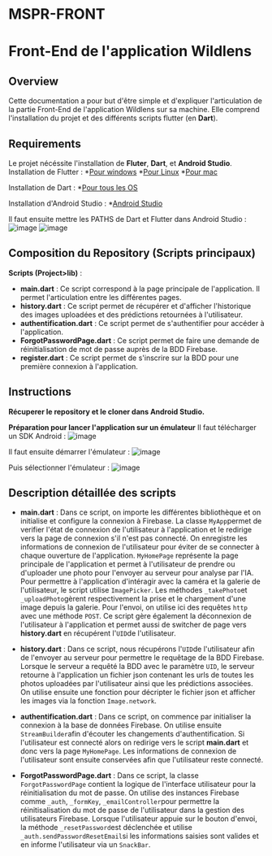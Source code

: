 # MSPR-FRONT
# Front-End de l'application Wildlens

## Overview
Cette documentation a pour but d'être simple et d'expliquer l'articulation de la partie Front-End de l'application Wildlens sur sa machine. Elle comprend l'installation du projet et des différents scripts flutter (en **Dart**).

## Requirements
Le projet nécéssite l'installation de **Fluter**, **Dart**, et **Android Studio**.
Installation de Flutter : 
*[Pour windows](https://docs.flutter.dev/get-started/install/windows/desktop)
*[Pour Linux](https://docs.flutter.dev/get-started/install/linux)
*[Pour mac](https://docs.flutter.dev/get-started/install/macos/desktop)

Installation de Dart : 
*[Pour tous les OS](https://dart.dev/get-dart)

Installation d'Android Studio : 
*[Android Studio](https://developer.android.com/studio/install)

Il faut ensuite mettre les PATHS de Dart et Flutter dans Android Studio :
![image](https://github.com/DorianFIGUERAS/MSPR-FRONT/assets/127091847/3b85e584-8e51-4fe8-8507-7568c16f2b11)
![image](https://github.com/DorianFIGUERAS/MSPR-FRONT/assets/127091847/6c677a08-eb17-42c3-aa5f-554a3580dffc)



## Composition du Repository (Scripts principaux)
**Scripts (Project>lib)** :
- **main.dart** : Ce script correspond à la page principale de l'application. Il permet l'articulation entre les différentes pages. 
- **history.dart** : Ce script permet de récupérer et d'afficher l'historique des images uploadées et des prédictions retournées à l'utilisateur.
- **authentification.dart** : Ce script permet de s'authentifier pour accéder à l'application. 
- **ForgotPasswordPage.dart** : Ce script permet de faire une demande de réinitialisation de mot de passe auprès de la BDD Firebase. 
- **register.dart** : Ce script permet de s'inscrire sur la BDD pour une première connexion à l'application. 

## Instructions
**Récuperer le repository et le cloner dans Android Studio.**

**Préparation pour lancer l'application sur un émulateur**
Il faut télécharger un SDK Android : 
![image](https://github.com/DorianFIGUERAS/MSPR-FRONT/assets/127091847/6cf5c154-266c-45b3-b099-120ebd0f9ac4)

Il faut ensuite démarrer l'émulateur :
![image](https://github.com/DorianFIGUERAS/MSPR-FRONT/assets/127091847/3738aa8c-90bf-4e1e-83ab-6880e44fbd1c)

Puis sélectionner l'émulateur : 
![image](https://github.com/DorianFIGUERAS/MSPR-FRONT/assets/127091847/6b3947ce-30c1-483b-be13-840d51d9acae)

## Description détaillée des scripts
* **main.dart** : Dans ce script, on importe les différentes bibliothèque et on initialise et configure la connexion à Firebase. La classe `MyApp`permet de verifier l'état de connexion de l'utilisateur à l'application et le redirige vers la page de connexion s'il n'est pas connecté. On enregistre les informations de connexion de l'utilisateur pour éviter de se connecter à chaque ouverture de l'application. `MyHomePage` représente la page principale de l'application et permet à l'utilisateur de prendre ou d'uploader une photo pour l'envoyer au serveur pour analyse par l'IA. Pour permettre à l'application d'intéragir avec la caméra et la galerie de l'utilisateur, le script utilise `ImagePicker`. Les méthodes `_takePhoto`et `_uploadPhoto`gèrent respectivement la prise et le chargement d'une image depuis la galerie. Pour l'envoi, on utilise ici des requêtes `http` avec une méthode `POST`. Ce script gère également la déconnexion de l'utilisateur à l'application et permet aussi de switcher de page vers **history.dart** en récupérent l'`UID`de l'utilisateur.

*  **history.dart** : Dans ce script, nous récupérons l'`UID`de l'utilisateur afin de l'envoyer au serveur pour permettre le requêtage de la BDD Firebase. Lorsque le serveur a requêté la BDD avec le paramètre `UID`, le serveur retourne à l'application un fichier json contenant les urls de toutes les photos uploadées par l'utilisateur ainsi que les prédictions associées. On utilise ensuite une fonction pour décripter le fichier json et afficher les images via la fonction `Image.network`.

*  **authentification.dart** : Dans ce script, on commence par initialiser la connexion à la base de données Firebase. On utilise ensuite `StreamBuilder`afin d'écouter les changements d'authentification. Si l'utilisateur est connecté alors on redirige vers le script **main.dart** et donc vers la page `MyHomePage`. Les informations de connexion de l'utilisateur sont ensuite conservées afin que l'utilisateur reste connecté.

*  **ForgotPasswordPage.dart** : Dans ce script, la classe `ForgotPasswordPage` contient la logique de l'interface utilisateur pour la réinitialisation du mot de passe. On utilise des instances Firebase comme `_auth`, `_formKey`, `_emailController`pour permettre la réinitisalisation du mot de passe de l'utilisateur dans la gestion des utilisateurs Firebase. Lorsque l'utilisateur appuie sur le bouton d'envoi, la méthode `_resetPassword`est déclenchée et utilise `_auth.sendPasswordResetEmail`si les informations saisies sont valides et en informe l'utilisateur via un `SnackBar`. 









